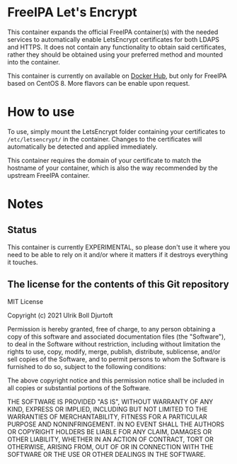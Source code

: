 # FreeIPA Let's Encrypt
This container expands the official FreeIPA container(s) with the needed services to automatically enable LetsEncrypt certificates for both LDAPS and HTTPS. It does not contain any functionality to obtain said certificates, rather they should be obtained using your preferred method and mounted into the container. 

This container is currently on available on [Docker Hub](https://hub.docker.com/r/ullebe1/freeipa-letsencrypt), but only for FreeIPA based on CentOS 8. More flavors can be enable upon request.

# How to use
To use, simply mount the LetsEncrypt folder containing your certificates to `/etc/letsencrypt/` in the container. Changes to the certificates will automatically be detected and applied immediately.

This container requires the domain of your certificate to match the hostname of your container, which is also the way recommended by the upstream FreeIPA container.

# Notes

## Status

This container is currently EXPERIMENTAL, so please don't use it where you need to be able to rely on it and/or where it matters if it destroys everything it touches. 


## The license for the contents of this Git repository

MIT License

Copyright (c) 2021 Ulrik Boll Djurtoft

Permission is hereby granted, free of charge, to any person obtaining a copy
of this software and associated documentation files (the "Software"), to deal
in the Software without restriction, including without limitation the rights
to use, copy, modify, merge, publish, distribute, sublicense, and/or sell
copies of the Software, and to permit persons to whom the Software is
furnished to do so, subject to the following conditions:

The above copyright notice and this permission notice shall be included in all
copies or substantial portions of the Software.

THE SOFTWARE IS PROVIDED "AS IS", WITHOUT WARRANTY OF ANY KIND, EXPRESS OR
IMPLIED, INCLUDING BUT NOT LIMITED TO THE WARRANTIES OF MERCHANTABILITY,
FITNESS FOR A PARTICULAR PURPOSE AND NONINFRINGEMENT. IN NO EVENT SHALL THE
AUTHORS OR COPYRIGHT HOLDERS BE LIABLE FOR ANY CLAIM, DAMAGES OR OTHER
LIABILITY, WHETHER IN AN ACTION OF CONTRACT, TORT OR OTHERWISE, ARISING FROM,
OUT OF OR IN CONNECTION WITH THE SOFTWARE OR THE USE OR OTHER DEALINGS IN THE
SOFTWARE.
